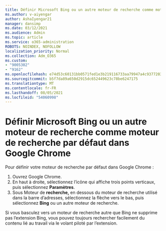 ```yaml
---
title: Définir Microsoft Bing ou un autre moteur de recherche comme moteur de recherche par défaut dans Google Chrome
ms.author: v-aiyengar
author: AshaIyengar21
manager: dansimp
ms.date: 03/12/2021
ms.audience: Admin
ms.topic: article
ms.service: o365-administration
ROBOTS: NOINDEX, NOFOLLOW
localization_priority: Normal
ms.collection: Adm_O365
ms.custom:
- "9005302"
- "9162"
ms.openlocfilehash: e74d53c60131bb0571fed1e3b219116733aa79947a4c93772039da3bee0660d8
ms.sourcegitcommit: b5f7da89a650d2915dc652449623c78be6247175
ms.translationtype: MT
ms.contentlocale: fr-FR
ms.lasthandoff: 08/05/2021
ms.locfileid: "54060998"
---
```

# <a name="set-microsoft-bing-or-another-search-engine-as-the-default-search-engine-in-google-chrome"></a>Définir Microsoft Bing ou un autre moteur de recherche comme moteur de recherche par défaut dans Google Chrome

Pour définir votre moteur de recherche par défaut dans Google Chrome :

1. Ouvrez Google Chrome.
1. En haut à droite, sélectionnez l’icône qui affiche trois points verticaux, puis sélectionnez **Paramètres**.
1. Sous Moteur de  **recherche,** en dessous du moteur de recherche utilisé dans la barre d’adresses, sélectionnez la flèche vers le bas, puis sélectionnez **Bing** ou un autre moteur de recherche.

Si vous basculez vers un moteur de recherche autre que Bing ne supprime pas l’extension Bing, vous pouvez toujours rechercher facilement du contenu lié au travail via le volant piloté par l’extension.
